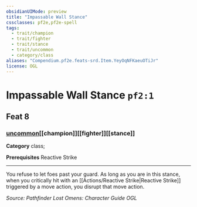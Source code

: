 ```yaml
---
obsidianUIMode: preview
title: "Impassable Wall Stance"
cssclasses: pf2e,pf2e-spell
tags:
  - trait/champion
  - trait/fighter
  - trait/stance
  - trait/uncommon
  - category/class
aliases: "Compendium.pf2e.feats-srd.Item.YeyOqNFKaeuOTiJr"
license: OGL
---
```

# Impassable Wall Stance `pf2:1`
## Feat 8
### [uncommon](uncommon "Uncommon Rarity Trait")[[champion]][[fighter]][[stance]]

**Category** class; 



**Prerequisites** Reactive Strike
* * *
You refuse to let foes past your guard. As long as you are in this stance, when you critically hit with an [[Actions/Reactive Strike|Reactive Strike]] triggered by a move action, you disrupt that move action.

*Source: Pathfinder Lost Omens: Character Guide*
*OGL*